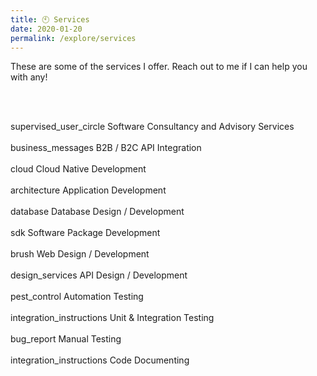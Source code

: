 ```yaml
---
title: 🕙 Services
date: 2020-01-20
permalink: /explore/services
---
```


These are some of the services I offer. Reach out to me if I can help you with any!

<br/><br/>

<div class="chip">
	<span class="icon icon--leadind">
		<span class="material-symbols-outlined"> supervised_user_circle </span>
	</span>
	<span> Software Consultancy and Advisory Services </span>
</div> <br/>

<div class="chip">
	<span class="icon icon--leadind">
		<span class="material-symbols-outlined"> business_messages </span>
		<!-- <span class="material-symbols-outlined"> currency_exchange </span> -->
	</span>
	<span> B2B / B2C API Integration </span>
</div> <br/>

<div class="chip">
	<span class="icon icon--leadind">
		<span class="material-symbols-outlined"> cloud </span>
	</span>
	<span> Cloud Native Development </span>
</div> <br/>

<div class="chip">
	<span class="icon icon--leadind">
		<span class="material-symbols-outlined"> architecture </span>
	</span>
	<span> Application Development </span>
</div> <br/>

<div class="chip">
	<span class="icon icon--leadind">
		<span class="material-symbols-outlined"> database </span> 
	</span>
	<span> Database Design / Development </span>
</div> <br/>

<div class="chip">
	<span class="icon icon--leadind">
		<span class="material-symbols-outlined"> sdk </span> 
	</span>
	<span> Software Package Development </span>
</div> <br/>

<div class="chip">
	<span class="icon icon--leadind">
		<span class="material-symbols-outlined"> brush </span>
	</span>
	<span> Web Design / Development </span>
</div> <br/>

<div class="chip">
	<span class="icon icon--leadind">
		<span class="material-symbols-outlined"> design_services </span> 
	</span>
	<span> API Design / Development </span>
</div> <br/>

<div class="chip">
	<span class="icon icon--leadind">
		<span class="material-symbols-outlined"> pest_control </span>
	</span>
	<span> Automation Testing </span>
</div> <br/>

<div class="chip">
	<span class="icon icon--leadind">
		<span class="material-symbols-outlined"> integration_instructions </span> 
	</span>
	<span> Unit & Integration Testing </span>
</div> <br/>

<div class="chip">
	<span class="icon icon--leadind">
		<span class="material-symbols-outlined"> bug_report </span>
	</span>
	<span> Manual Testing </span>
</div> <br/>

<div class="chip">
	<span class="icon icon--leadind">
		<span class="material-symbols-outlined"> integration_instructions </span>
	</span>
	<span> Code Documenting </span>
</div> <br/>

